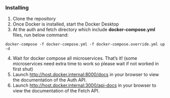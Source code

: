 ### Installing

1. Clone the repository
2. Once Docker is installed, start the Docker Desktop
3. At the auth and fetch directory which include **docker-compose.yml** files, run below command:
```
docker-compose -f docker-compose.yml -f docker-compose.override.yml up -d
```

4. Wait for docker compose all microservices. That’s it! (some microservices need extra time to work so please wait if not worked in first shut)
5. Launch http://host.docker.internal:8000/docs in your browser to view the documentation of the Auth API.
6. Launch http://host.docker.internal:3000/api-docs in your browser to view the documentation of the Fetch API.